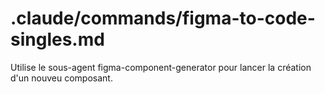 # .claude/commands/figma-to-code-singles.md
Utilise le sous-agent figma-component-generator pour lancer la création d'un nouveu composant.